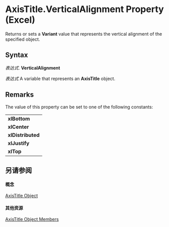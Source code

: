 
# AxisTitle.VerticalAlignment Property (Excel)

Returns or sets a  **Variant** value that represents the vertical alignment of the specified object.


## Syntax

 _表达式_. **VerticalAlignment**

 _表达式_ A variable that represents an **AxisTitle** object.


## Remarks

The value of this property can be set to one of the following constants:


||
|:-----|
|**xlBottom**|
|**xlCenter**|
|**xlDistributed**|
|**xlJustify**|
|**xlTop**|

## 另请参阅


#### 概念


[AxisTitle Object](563d3ba5-aa77-b6fc-236a-7838d75eaa53.md)
#### 其他资源


[AxisTitle Object Members](http://msdn.microsoft.com/library/84970b5a-91a1-b785-5632-97a0de4410f2%28Office.15%29.aspx)